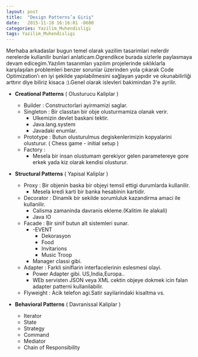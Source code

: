 ```yaml
---
layout: post
title:  "Design Patterns’a Giriş"
date:   2015-11-18 16:16:01 -0600
categories: Yazilim_Muhendisligi
tags: Yazilim_Muhendisligi
---
```


Merhaba arkadaslar bugun temel olarak yazilim tasarimlari nelerdir nerelerde kullanilir bunlari anlaticam.Ogrendikce burada sizlerle paylasmaya devam edicegim.Yazılım tasarımları yazılım projelerinde sıklıklarla karşılaşılan problemleri benzer sorunlar üzerinden yola çıkarak Code Optimization’ı en iyi şekilde yapılabilmesini sağlayan yapıdır ve okunabilirliği arttırır diye biliriz kisaca :).Genel olarak islevleri bakimindan 3'e ayrilir.

* **Creational Patterns** ( Olusturucu Kaliplar )
  * Builder : Constructorlari ayirmamizi saglar.
  * Singleton : Bir classtan bir obje olusturmamiza olanak verir.
    * Ulkemizin devlet baskani tektir.
    * Java.lang.system
    * Javadaki enumlar.
  * Prototype : Butun olusturulmus degiskenlerimizin kopyalarini olusturur. ( Chess game - initial setup )
  * Factory :
    * Mesela bir insan olustumam gerekiyor gelen parametereye gore erkek yada kiz olarak kendisi olusturur.

* **Structural Patterns** ( Yapisal Kaliplar )
  * Proxy : Bir objenin baska bir objeyi temsil ettigi durumlarda kullanilir.
    * Mesela kredi karti bir banka hesabinin kartidir.
  * Decorator : Dinamik bir sekilde sorumluluk kazandirma amaci ile kullanilir.
    * Calisma zamaninda davranis ekleme.(Kalitim ile alakali)
    * Java IO
  * Facade : Bir sinif butun alt sistemleri sunar.
      * -EVENT
        * Dekorasyon
        * Food
        * Invitarions
        * Music Troop
      * Manager classi gibi.   
  * Adapter : Farkli siniflarin interfacelerinin eslesmesi olayi.
    * Power Adapter gibi. US,India,Europa..
    * WEb servisten JSON veya XML cektin objeye dokmek icin falan adapter patterni kullanilabilir.
  * Flyweight : Acik telefon agi.Satir sayilarindaki kisaltma vs.

* **Behavioral Patterns** ( Davranissal Kaliplar )
  * Iterator
  * State
  * Strategy
  * Command
  * Mediator
  * Chain of Responsibility
